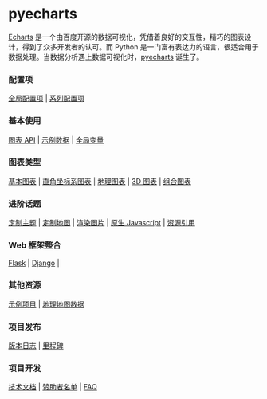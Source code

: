 # pyecharts

[Echarts](https://github.com/ecomfe/echarts) 是一个由百度开源的数据可视化，凭借着良好的交互性，精巧的图表设计，得到了众多开发者的认可。而 Python 是一门富有表达力的语言，很适合用于数据处理。当数据分析遇上数据可视化时，[pyecharts](https://github.com/pyecharts/pyecharts) 诞生了。

### 配置项

[全局配置项](zh-cn/global_options) | [系列配置项](zh-cn/series_options)

### 基本使用

[图表 API](zh-cn/chart_api) | [示例数据](zh-cn/demo_data) | [全局变量](zh-cn/global_vars)

### 图表类型

[基本图表](zh-cn/basic_charts) | [直角坐标系图表](zh-cn/rectangular_charts) | [地理图表](zh-cn/geography_charts) | [3D 图表](zh-cn/3d_charts) | [组合图表](zh-cn/composite_charts)

### 进阶话题

[定制主题](zzh-cn/themes) | [定制地图](zh-cn/maps) | [渲染图片](zh-cn/render_images) | [原生 Javascript](zh-cn/javasrcipt) | [资源引用](zh-cn/assets_host)

### Web 框架整合

 [Flask](zh-cn/web_flask) | [Django](zh-cn/web_django) |

### 其他资源

[示例项目](https://github.com/pyecharts/pyecharts-users-cases) | [地理地图数据](zh-cn/datasets)

### 项目发布

[版本日志](zh-cn/changelog) | [里程碑](zh-cn/release-note/)

### 项目开发

[技术文档](zh-cn/technical) | [赞助者名单](zh-cn/donors)  | [FAQ](zh-cn/faq)

